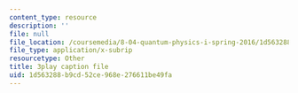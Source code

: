 ```yaml
---
content_type: resource
description: ''
file: null
file_location: /coursemedia/8-04-quantum-physics-i-spring-2016/1d563288b9cd52ce968e276611be49fa_0xNmc2tJ-YM.vtt
file_type: application/x-subrip
resourcetype: Other
title: 3play caption file
uid: 1d563288-b9cd-52ce-968e-276611be49fa
---
```

